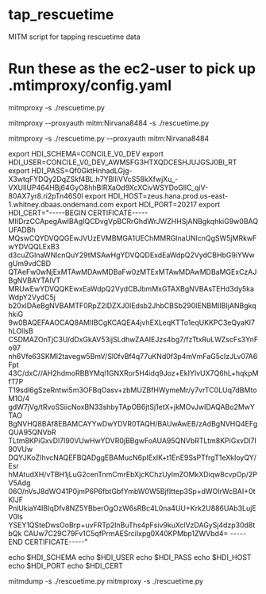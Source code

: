 # tap_rescuetime
MITM script for tapping rescuetime data

# Run these as the ec2-user to pick up .mtimproxy/config.yaml
mitmproxy -s ./rescuetime.py

mitmproxy --proxyauth mitm:Nirvana8484 -s ./rescuetime.py

mitmproxy -s ./rescuetime.py --proxyauth mitm:Nirvana8484

export HDI_SCHEMA=CONCILE_V0_DEV
export HDI_USER=CONCILE_V0_DEV_AWMSFG3HTXQDCESHJUJGSJ0BI_RT
export HDI_PASS=Qf0GktHnhadLGjg-X3wtqFYDQy2DqZSkf4BL.h7YBlIiVVcS58kXfwjXu_-VXUlIUP464HBj64GyO8hhBIRXaOd9XcXCivWSYDoGllC_qiV-80AX7yr8.ri2pTn46S0l
export HDI_HOST=zeus.hana.prod.us-east-1.whitney.dbaas.ondemand.com
export HDI_PORT=20217
export HDI_CERT="-----BEGIN CERTIFICATE----- MIIDrzCCApegAwIBAgIQCDvgVpBCRrGhdWrJWZHHSjANBgkqhkiG9w0BAQUFADBh MQswCQYDVQQGEwJVUzEVMBMGA1UEChMMRGlnaUNlcnQgSW5jMRkwFwYDVQQLExB3 d3cuZGlnaWNlcnQuY29tMSAwHgYDVQQDExdEaWdpQ2VydCBHbG9iYWwgUm9vdCBD QTAeFw0wNjExMTAwMDAwMDBaFw0zMTExMTAwMDAwMDBaMGExCzAJBgNVBAYTAlVT MRUwEwYDVQQKEwxEaWdpQ2VydCBJbmMxGTAXBgNVBAsTEHd3dy5kaWdpY2VydC5j b20xIDAeBgNVBAMTF0RpZ2lDZXJ0IEdsb2JhbCBSb290IENBMIIBIjANBgkqhkiG 9w0BAQEFAAOCAQ8AMIIBCgKCAQEA4jvhEXLeqKTTo1eqUKKPC3eQyaKl7hLOllsB CSDMAZOnTjC3U/dDxGkAV53ijSLdhwZAAIEJzs4bg7/fzTtxRuLWZscFs3YnFo97 nh6Vfe63SKMI2tavegw5BmV/Sl0fvBf4q77uKNd0f3p4mVmFaG5cIzJLv07A6Fpt 43C/dxC//AH2hdmoRBBYMql1GNXRor5H4idq9Joz+EkIYIvUX7Q6hL+hqkpMfT7P T19sdl6gSzeRntwi5m3OFBqOasv+zbMUZBfHWymeMr/y7vrTC0LUq7dBMtoM1O/4 gdW7jVg/tRvoSSiicNoxBN33shbyTApOB6jtSj1etX+jkMOvJwIDAQABo2MwYTAO BgNVHQ8BAf8EBAMCAYYwDwYDVR0TAQH/BAUwAwEB/zAdBgNVHQ4EFgQUA95QNVbR TLtm8KPiGxvDl7I90VUwHwYDVR0jBBgwFoAUA95QNVbRTLtm8KPiGxvDl7I90VUw DQYJKoZIhvcNAQEFBQADggEBAMucN6pIExIK+t1EnE9SsPTfrgT1eXkIoyQY/Esr hMAtudXH/vTBH1jLuG2cenTnmCmrEbXjcKChzUyImZOMkXDiqw8cvpOp/2PV5Adg 06O/nVsJ8dWO41P0jmP6P6fbtGbfYmbW0W5BjfIttep3Sp+dWOIrWcBAI+0tKIJF PnlUkiaY4IBIqDfv8NZ5YBberOgOzW6sRBc4L0na4UU+Krk2U886UAb3LujEV0ls YSEY1QSteDwsOoBrp+uvFRTp2InBuThs4pFsiv9kuXclVzDAGySj4dzp30d8tbQk CAUw7C29C79Fv1C5qfPrmAESrciIxpg0X40KPMbp1ZWVbd4= -----END CERTIFICATE-----"

echo $HDI_SCHEMA
echo $HDI_USER
echo $HDI_PASS
echo $HDI_HOST
echo $HDI_PORT
echo $HDI_CERT


mitmdump -s ./rescuetime.py
mitmproxy -s ./rescuetime.py


